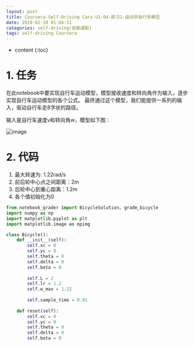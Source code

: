 ```yaml
---
layout: post
title: Coursera-Self-Driving Cars-U1-04-练习1-运动学自行车模型
date: 2019-02-20 01:04:11
categories: self-driving(自動運転)
tags: self-driving Coursera
---
```

* content
{:toc}

# 1. 任务

在此notebook中要实现自行车运动模型，模型接收速度和转向角作为输入，逐步实现自行车运动模型的各个公式。
最终通过这个模型，我们能提供一系列的输入，驱动自行车走8字状的路径。

输入是自行车速度v和转向角w，模型如下图：

![image](https://user-images.githubusercontent.com/18595935/53461404-cb73c700-3a83-11e9-8f12-94753b1ea170.png)

# 2. 代码

1. 最大转速为: 1.22rad/s
2. 前后轮中心点之间距离：2m
3. 后轮中心到重心距离：1.2m
4. 各个值初始化为0

```python
from notebook_grader import BicycleSolution, grade_bicycle
import numpy as np
import matplotlib.pyplot as plt
import matplotlib.image as mpimg

class Bicycle():
    def __init__(self):
        self.xc = 0
        self.yc = 0
        self.theta = 0
        self.delta = 0
        self.beta = 0
        
        self.L = 2
        self.lr = 1.2
        self.w_max = 1.22
        
        self.sample_time = 0.01
        
    def reset(self):
        self.xc = 0
        self.yc = 0
        self.theta = 0
        self.delta = 0
        self.beta = 0
```
